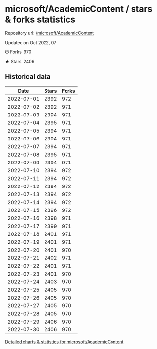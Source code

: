 # microsoft/AcademicContent / stars & forks statistics

Repository url: [/microsoft/AcademicContent](https://github.com/microsoft/AcademicContent)

Updated on Oct 2022, 07

☋ Forks: 970

★ Stars: 2406

## Historical data
| Date | Stars | Forks |
|------|-------|-------|
| 2022-07-01 | 2392 | 972 | 
| 2022-07-02 | 2392 | 971 | 
| 2022-07-03 | 2394 | 971 | 
| 2022-07-04 | 2395 | 971 | 
| 2022-07-05 | 2394 | 971 | 
| 2022-07-06 | 2394 | 971 | 
| 2022-07-07 | 2394 | 971 | 
| 2022-07-08 | 2395 | 971 | 
| 2022-07-09 | 2394 | 971 | 
| 2022-07-10 | 2394 | 972 | 
| 2022-07-11 | 2394 | 972 | 
| 2022-07-12 | 2394 | 972 | 
| 2022-07-13 | 2394 | 972 | 
| 2022-07-14 | 2394 | 972 | 
| 2022-07-15 | 2396 | 972 | 
| 2022-07-16 | 2398 | 971 | 
| 2022-07-17 | 2399 | 971 | 
| 2022-07-18 | 2401 | 971 | 
| 2022-07-19 | 2401 | 971 | 
| 2022-07-20 | 2401 | 970 | 
| 2022-07-21 | 2402 | 971 | 
| 2022-07-22 | 2401 | 971 | 
| 2022-07-23 | 2401 | 970 | 
| 2022-07-24 | 2403 | 970 | 
| 2022-07-25 | 2405 | 970 | 
| 2022-07-26 | 2405 | 970 | 
| 2022-07-27 | 2405 | 970 | 
| 2022-07-28 | 2405 | 970 | 
| 2022-07-29 | 2406 | 970 | 
| 2022-07-30 | 2406 | 970 | 


[Detailed charts & statistics for microsoft/AcademicContent](https://reviewgithub.com/rep/microsoft/AcademicContent)
